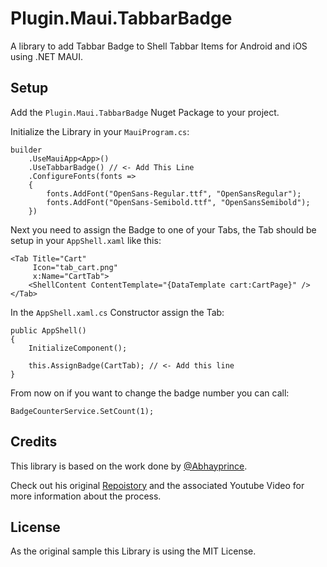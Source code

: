 # Plugin.Maui.TabbarBadge

A library to add Tabbar Badge to Shell Tabbar Items for Android and iOS using .NET MAUI.

## Setup

Add the `Plugin.Maui.TabbarBadge` Nuget Package to your project.

Initialize the Library in your `MauiProgram.cs`:

```
builder
    .UseMauiApp<App>()
    .UseTabbarBadge() // <- Add This Line
    .ConfigureFonts(fonts =>
    {
        fonts.AddFont("OpenSans-Regular.ttf", "OpenSansRegular");
        fonts.AddFont("OpenSans-Semibold.ttf", "OpenSansSemibold");
    })
```

Next you need to assign the Badge to one of your Tabs, the Tab should be setup in your `AppShell.xaml` like this:

```
<Tab Title="Cart"
     Icon="tab_cart.png"
     x:Name="CartTab">
    <ShellContent ContentTemplate="{DataTemplate cart:CartPage}" />
</Tab>
```

In the `AppShell.xaml.cs` Constructor assign the Tab:

```
public AppShell()
{
    InitializeComponent();
    
    this.AssignBadge(CartTab); // <- Add this line
}
```

From now on if you want to change the badge number you can call:

```
BadgeCounterService.SetCount(1);
```

## Credits

This library is based on the work done by [@Abhayprince](https://github.com/Abhayprince).

Check out his original [Repoistory](https://github.com/Abhayprince/TabbarBadgeShellMAUI) and the associated Youtube Video for more information about the process.

## License

As the original sample this Library is using the MIT License.